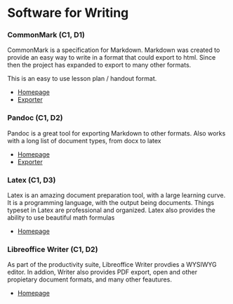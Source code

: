 # Software for Writing

### CommonMark (C1, D1)

CommonMark is a specification for Markdown. Markdown was created to provide an easy way to write in a format that could export to html. Since then the project has expanded to export to many other formats.

This is an easy to use lesson plan / handout format.

* [Homepage](http://commonmark.org/)
* [Exporter](http://spec.commonmark.org/dingus.html)

### Pandoc (C1, D2)

Pandoc is a great tool for exporting Markdown to other formats. Also works with a long list of document types, from docx to latex


* [Homepage](http://johnmacfarlane.net/pandoc/)
* [Exporter](http://johnmacfarlane.net/pandoc/try/)

### Latex (C1, D3)

Latex is an amazing document preparation tool, with a large learning curve. It is a programming language, with the output being documents. Things typeset in Latex are professional and organized. Latex also provides the ability to use beautiful math formulas

* [Homepage](http://www.latex-project.org/)

### Libreoffice Writer (C1, D2)

As part of the productivity suite, Libreoffice Writer provdies a WYSIWYG editor. In addion, Writer also provides PDF export, open and other propietary document formats, and many other feautures.

* [Homepage](http://www.libreoffice.org/)
